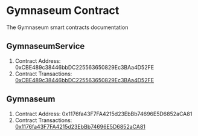 # Gymnaseum Contract

The Gymnaseum smart contracts documentation

## GymnaseumService

1. Contract Address: 0xCBE489c38446bbDC225563650829Ec3BAa4D52FE
2. Contract Transactions: [0xCBE489c38446bbDC225563650829Ec3BAa4D52FE](https://alfajores-blockscout.celo-testnet.org/address/0xCBE489c38446bbDC225563650829Ec3BAa4D52FE/transactions)

## Gymnaseum

1. Contract Address: 0x1176fa43F7FA4215d23EbBb74696E5D6852aCA81
2. Contract Transactions: [0x1176fa43F7FA4215d23EbBb74696E5D6852aCA81](https://alfajores-blockscout.celo-testnet.org/address/0x1176fa43F7FA4215d23EbBb74696E5D6852aCA81/transactions)
